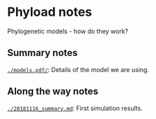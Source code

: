 # Phyload notes
Phylogenetic models - how do they work?

## Summary notes

[`./models.pdf/`](./models.pdf/): Details of the model we are using.

## Along the way notes

[`./20181116_summary.md`](./20181116_summary.md): First simulation results. 
